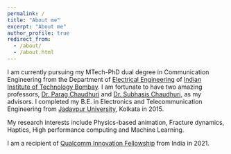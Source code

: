 ```yaml
---
permalink: /
title: "About me"
excerpt: "About me"
author_profile: true
redirect_from: 
  - /about/
  - /about.html
---
```


I am currently pursuing my MTech-PhD dual degree in Communication Engineering from the Department of [Electrical Engineering](https://www.ee.iitb.ac.in/web) 
of [Indian Institute of Technology Bombay](https://www.iitb.ac.in/). I am fortunate to have two amazing professors, 
[Dr. Parag Chaudhuri](https://www.cse.iitb.ac.in/~paragc/) and [Dr. Subhasis Chaudhuri](https://www.ee.iitb.ac.in/~sc/), as my advisors. 
I completed my B.E. in Electronics and Telecommunication Engineering from [Jadavpur University](http://www.jaduniv.edu.in/), Kolkata in 2015. 

My research interests include Physics-based animation, Fracture dynamics, Haptics, High performance computing and Machine Learning.

I am a recipient of [Qualcomm Innovation Fellowship](https://www.qualcomm.com/research/university-relations/innovation-fellowship/2021-india) from India in 2021.

